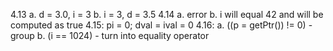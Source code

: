 4.13
a. d = 3.0, i = 3
b. i = 3, d = 3.5
4.14
a. error
b. i will equal 42 and will be computed as true
4.15: pi = 0; dval = ival = 0
4.16: 
a. ((p = getPtr()) != 0) - group
b. (i == 1024) - turn into equality operator